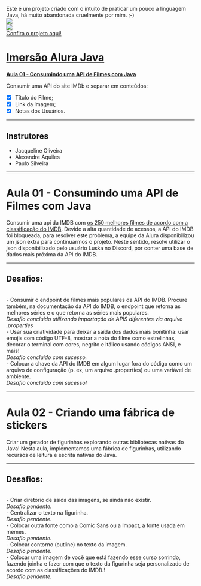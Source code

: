 Este é um projeto criado com o intuito de praticar um pouco a linguagem Java, há muito abandonada cruelmente por mim. ;-)
<br>
![](http://img.shields.io/static/v1?label=STATUS&message=EM%20DESENVOLVIMENTO&color=GREEN&style=for-the-badge)
<br>
![](https://user-images.githubusercontent.com/18605511/228116499-c0197e2a-54ce-4ace-8927-58240bad9a89.png)
<br>[Confira o projeto aqui!](https://replit.com/@NadinaelSilva/AluraAdesivos)
# [Imersão Alura Java](https://www.alura.com.br/imersao-java?version=java2)

 
**[Aula 01 - Consumindo uma API de Filmes com Java](https://github.com/PamelaRondina/Imersao-Alura-Java#aula-01---consumindo-uma-api-de-filmes-com-java)**
 
Consumir uma API do site IMDb e separar em conteúdos:
- [x] Título do Filme;
- [x] Link da Imagem;
- [x] Notas dos Usuários.
_____________________

## Instrutores
- Jacqueline Oliveira
- Alexandre Aquiles
- Paulo Silveira
____________________
 
# Aula 01 - Consumindo uma API de Filmes com Java

Consumir uma api da IMDB com [os 250 melhores filmes de acordo com a classificação do IMDB](https://www.imdb.com/chart/top/).
Devido a alta quantidade de acessos, a API do IMDB foi bloqueada, para resolver este problema, a equipe da Alura disponibilizou
um json extra para continuarmos o projeto. Neste sentido, resolvi utilizar o json disponibilizado pelo usuário Luska no Discord,
por conter uma base de dados mais próxima da API do IMDB.

_____________________________________
<h2>Desafios: </h2>
 <br>- Consumir o endpoint de filmes mais populares da API do IMDB. Procure também, na documentação da API do IMDB, o endpoint
 que retorna as melhores séries e o que retorna as séries mais populares.
 <br><i>Desafio concluído utilizando importação de APIS diferentes via arquivo .properties</i>
<br>- Usar sua criatividade para deixar a saída dos dados mais bonitinha: usar emojis com código UTF-8, mostrar a nota do filme
como estrelinhas, decorar o terminal com cores, negrito e itálico usando códigos ANSI, e mais!
<br><i>Desafio concluído com sucesso.</i>
<br>- Colocar a chave da API do IMDB em algum lugar fora do código como um arquivo de configuração (p. ex, um arquivo .properties)
ou uma variável de ambiente.
<br><i>Desafio concluído com sucesso!</i>

____________________
 
# Aula 02 - Criando uma fábrica de stickers
 Criar um gerador de figurinhas explorando outras bibliotecas nativas do Java! Nesta aula, implementamos uma fábrica de
 figurinhas, utilizando recursos de leitura e escrita nativas do Java.

_____________________________________
<h2>Desafios: </h2>
<br>- Criar diretório de saída das imagens, se ainda não existir.
<br><i>Desafio pendente.</i>
<br>- Centralizar o texto na figurinha.
<br><i>Desafio pendente.</i>
<br>- Colocar outra fonte como a Comic Sans ou a Impact, a fonte usada em memes.
<br><i>Desafio pendente.</i>
<br>- Colocar contorno (outline) no texto da imagem.
<br><i>Desafio pendente.</i>
<br>- Colocar uma imagem de você que está fazendo esse curso sorrindo, fazendo joinha e fazer com que o texto da figurinha
seja personalizado de acordo com as classificações do IMDB.!
<br><i>Desafio pendente.</i>
